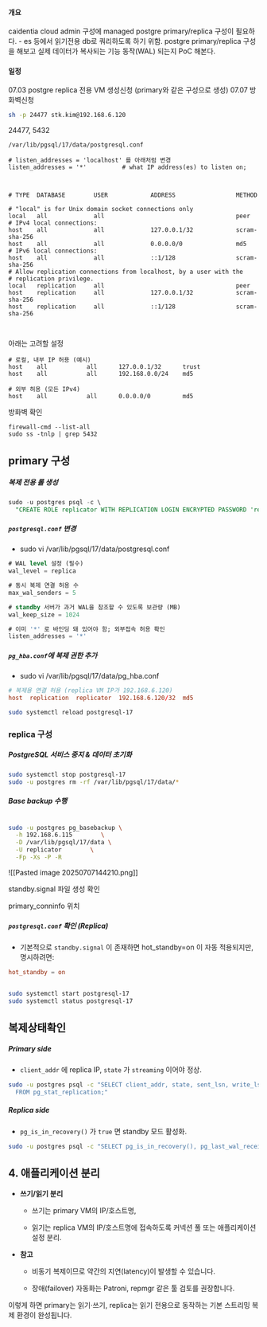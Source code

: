 
#### 개요
caidentia cloud admin 구성에 managed postgre primary/replica 구성이 필요하다. - es 등에서 읽기전용 db로 쿼리하도록 하기 위함.
postgre primary/replica 구성을 해보고 실제 데이터가 복사되는 기능 동작(WAL) 되는지 PoC 해본다.


#### 일정
07.03 postgre replica 전용 VM 생성신청 (primary와 같은 구성으로 생성)
07.07 방화벽신청




~~~ sh
sh -p 24477 stk.kim@192.168.6.120

~~~

24477, 5432


~~~
/var/lib/pgsql/17/data/postgresql.conf

# listen_addresses = 'localhost' 를 아래처럼 변경
listen_addresses = '*'          # what IP address(es) to listen on;
~~~


~~~


# TYPE  DATABASE        USER            ADDRESS                 METHOD

# "local" is for Unix domain socket connections only
local   all             all                                     peer
# IPv4 local connections:
host    all             all             127.0.0.1/32            scram-sha-256
host    all             all             0.0.0.0/0               md5
# IPv6 local connections:
host    all             all             ::1/128                 scram-sha-256
# Allow replication connections from localhost, by a user with the
# replication privilege.
local   replication     all                                     peer
host    replication     all             127.0.0.1/32            scram-sha-256
host    replication     all             ::1/128                 scram-sha-256



~~~


아래는 고려할 설정
~~~
# 로컬, 내부 IP 허용 (예시)
host    all           all      127.0.0.1/32      trust
host    all           all      192.168.0.0/24    md5

# 외부 허용 (모든 IPv4)
host    all           all      0.0.0.0/0         md5
~~~


방화벽 확인
~~~
firewall-cmd --list-all
sudo ss -tnlp | grep 5432
~~~




## primary 구성


##### 복제 전용 롤 생성

~~~ sql
sudo -u postgres psql -c \
  "CREATE ROLE replicator WITH REPLICATION LOGIN ENCRYPTED PASSWORD 'replicator';"

~~~


##### `postgresql.conf` 변경
- sudo vi /var/lib/pgsql/17/data/postgresql.conf
~~~ sql
# WAL level 설정 (필수)
wal_level = replica

# 동시 복제 연결 허용 수
max_wal_senders = 5

# standby 서버가 과거 WAL을 참조할 수 있도록 보관량 (MB)
wal_keep_size = 1024

# 이미 '*' 로 바인딩 돼 있어야 함; 외부접속 허용 확인
listen_addresses = '*'

~~~


##### `pg_hba.conf`에 복제 권한 추가
- sudo vi /var/lib/pgsql/17/data/pg_hba.conf
~~~ conf
# 복제용 연결 허용 (replica VM IP가 192.168.6.120)
host  replication  replicator  192.168.6.120/32  md5
~~~


~~~ sh
sudo systemctl reload postgresql-17
~~~



### replica 구성

##### PostgreSQL 서비스 중지 & 데이터 초기화
~~~ sh
sudo systemctl stop postgresql-17
sudo -u postgres rm -rf /var/lib/pgsql/17/data/*

~~~

##### Base backup 수행
~~~ sh

sudo -u postgres pg_basebackup \
  -h 192.168.6.115        \
  -D /var/lib/pgsql/17/data \
  -U replicator        \
  -Fp -Xs -P -R

~~~

![[Pasted image 20250707144210.png]]


standby.signal 파일 생성 확인

primary_conninfo 위치

##### `postgresql.conf` 확인 (Replica)
- 기본적으로 `standby.signal` 이 존재하면 hot_standby=on 이 자동 적용되지만, 명시하려면:
~~~ conf
hot_standby = on
~~~


~~~ sh

sudo systemctl start postgresql-17
sudo systemctl status postgresql-17
~~~


## 복제상태확인


##### Primary side
- `client_addr` 에 replica IP, `state` 가 `streaming` 이어야 정상.
~~~ sh
sudo -u postgres psql -c "SELECT client_addr, state, sent_lsn, write_lsn
  FROM pg_stat_replication;"

~~~

##### Replica side
- `pg_is_in_recovery()` 가 `true` 면 standby 모드 활성화.
~~~ sh
sudo -u postgres psql -c "SELECT pg_is_in_recovery(), pg_last_wal_receive_lsn();"
~~~





## 4. 애플리케이션 분리

- **쓰기/읽기 분리**
    
    - 쓰기는 primary VM의 IP/호스트명,
        
    - 읽기는 replica VM의 IP/호스트명에 접속하도록 커넥션 풀 또는 애플리케이션 설정 분리.
        
- **참고**
    
    - 비동기 복제이므로 약간의 지연(latency)이 발생할 수 있습니다.
        
    - 장애(failover) 자동화는 Patroni, repmgr 같은 툴 검토를 권장합니다.
        

이렇게 하면 primary는 읽기·쓰기, replica는 읽기 전용으로 동작하는 기본 스트리밍 복제 환경이 완성됩니다.



